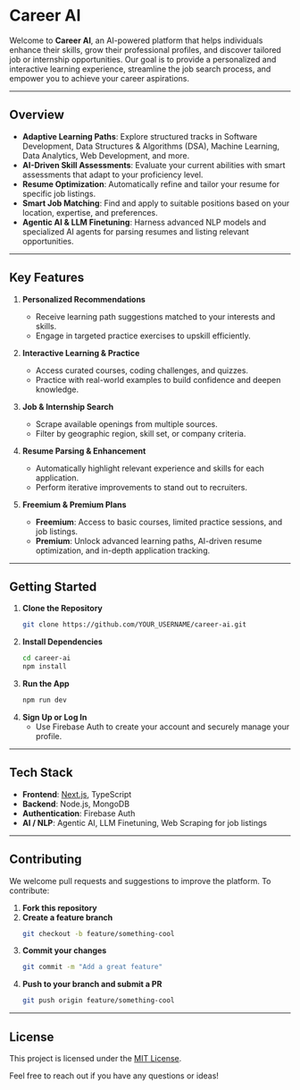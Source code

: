 # Career AI

Welcome to **Career AI**, an AI-powered platform that helps individuals enhance their skills, grow their professional profiles, and discover tailored job or internship opportunities. Our goal is to provide a personalized and interactive learning experience, streamline the job search process, and empower you to achieve your career aspirations.

---

## Overview

- **Adaptive Learning Paths**: Explore structured tracks in Software Development, Data Structures & Algorithms (DSA), Machine Learning, Data Analytics, Web Development, and more.  
- **AI-Driven Skill Assessments**: Evaluate your current abilities with smart assessments that adapt to your proficiency level.  
- **Resume Optimization**: Automatically refine and tailor your resume for specific job listings.  
- **Smart Job Matching**: Find and apply to suitable positions based on your location, expertise, and preferences.  
- **Agentic AI & LLM Finetuning**: Harness advanced NLP models and specialized AI agents for parsing resumes and listing relevant opportunities.

---

## Key Features

1. **Personalized Recommendations**  
   - Receive learning path suggestions matched to your interests and skills.  
   - Engage in targeted practice exercises to upskill efficiently.

2. **Interactive Learning & Practice**  
   - Access curated courses, coding challenges, and quizzes.  
   - Practice with real-world examples to build confidence and deepen knowledge.

3. **Job & Internship Search**  
   - Scrape available openings from multiple sources.  
   - Filter by geographic region, skill set, or company criteria.

4. **Resume Parsing & Enhancement**  
   - Automatically highlight relevant experience and skills for each application.  
   - Perform iterative improvements to stand out to recruiters.

5. **Freemium & Premium Plans**  
   - **Freemium**: Access to basic courses, limited practice sessions, and job listings.  
   - **Premium**: Unlock advanced learning paths, AI-driven resume optimization, and in-depth application tracking.

---

## Getting Started

1. **Clone the Repository**  
   ```bash
   git clone https://github.com/YOUR_USERNAME/career-ai.git
   ```
2. **Install Dependencies**  
   ```bash
   cd career-ai
   npm install
   ```
3. **Run the App**  
   ```bash
   npm run dev
   ```
4. **Sign Up or Log In**  
   - Use Firebase Auth to create your account and securely manage your profile.

---

## Tech Stack

- **Frontend**: [Next.js](https://nextjs.org/), TypeScript  
- **Backend**: Node.js, MongoDB  
- **Authentication**: Firebase Auth  
- **AI / NLP**: Agentic AI, LLM Finetuning, Web Scraping for job listings

---

## Contributing

We welcome pull requests and suggestions to improve the platform. To contribute:

1. **Fork this repository**  
2. **Create a feature branch**  
   ```bash
   git checkout -b feature/something-cool
   ```
3. **Commit your changes**  
   ```bash
   git commit -m "Add a great feature"
   ```
4. **Push to your branch and submit a PR**  
   ```bash
   git push origin feature/something-cool
   ```

---

## License

This project is licensed under the [MIT License](LICENSE).  

Feel free to reach out if you have any questions or ideas!
